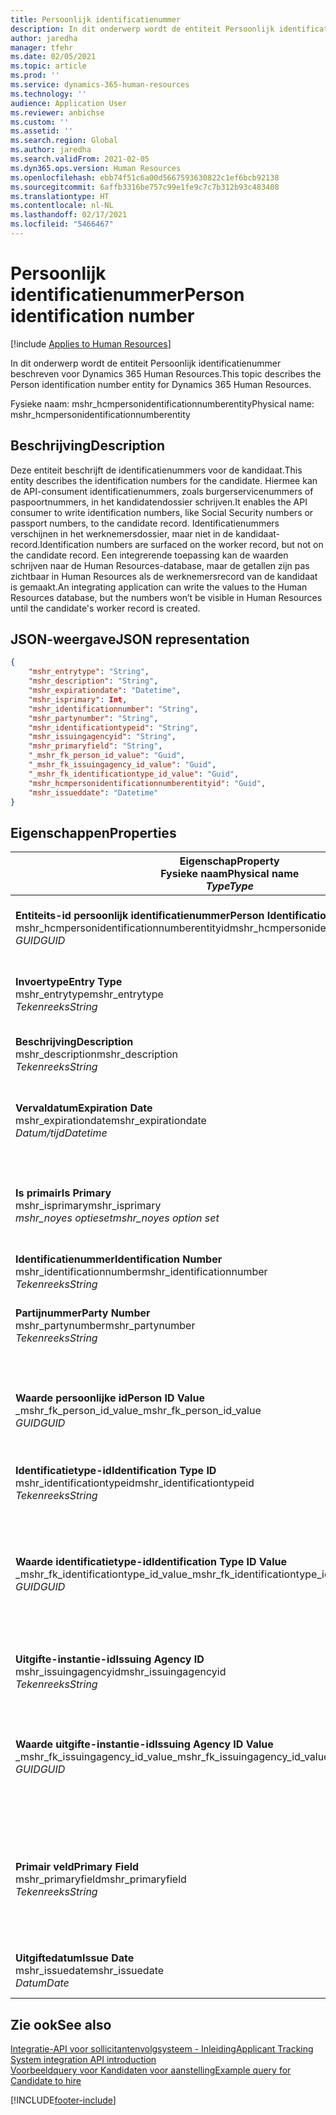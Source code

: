 ```yaml
---
title: Persoonlijk identificatienummer
description: In dit onderwerp wordt de entiteit Persoonlijk identificatienummer beschreven voor Dynamics 365 Human Resources.
author: jaredha
manager: tfehr
ms.date: 02/05/2021
ms.topic: article
ms.prod: ''
ms.service: dynamics-365-human-resources
ms.technology: ''
audience: Application User
ms.reviewer: anbichse
ms.custom: ''
ms.assetid: ''
ms.search.region: Global
ms.author: jaredha
ms.search.validFrom: 2021-02-05
ms.dyn365.ops.version: Human Resources
ms.openlocfilehash: ebb74f51c6a00d5667593630822c1ef6bcb92138
ms.sourcegitcommit: 6affb3316be757c99e1fe9c7c7b312b93c483408
ms.translationtype: HT
ms.contentlocale: nl-NL
ms.lasthandoff: 02/17/2021
ms.locfileid: "5466467"
---
```

# <a name="person-identification-number"></a><span data-ttu-id="9c81b-103">Persoonlijk identificatienummer</span><span class="sxs-lookup"><span data-stu-id="9c81b-103">Person identification number</span></span>

[!include [Applies to Human Resources](../includes/applies-to-hr.md)]

<span data-ttu-id="9c81b-104">In dit onderwerp wordt de entiteit Persoonlijk identificatienummer beschreven voor Dynamics 365 Human Resources.</span><span class="sxs-lookup"><span data-stu-id="9c81b-104">This topic describes the Person identification number entity for Dynamics 365 Human Resources.</span></span>

<span data-ttu-id="9c81b-105">Fysieke naam: mshr_hcmpersonidentificationnumberentity</span><span class="sxs-lookup"><span data-stu-id="9c81b-105">Physical name: mshr_hcmpersonidentificationnumberentity</span></span>

## <a name="description"></a><span data-ttu-id="9c81b-106">Beschrijving</span><span class="sxs-lookup"><span data-stu-id="9c81b-106">Description</span></span>

<span data-ttu-id="9c81b-107">Deze entiteit beschrijft de identificatienummers voor de kandidaat.</span><span class="sxs-lookup"><span data-stu-id="9c81b-107">This entity describes the identification numbers for the candidate.</span></span> <span data-ttu-id="9c81b-108">Hiermee kan de API-consument identificatienummers, zoals burgerservicenummers of paspoortnummers, in het kandidatendossier schrijven.</span><span class="sxs-lookup"><span data-stu-id="9c81b-108">It enables the API consumer to write identification numbers, like Social Security numbers or passport numbers, to the candidate record.</span></span> <span data-ttu-id="9c81b-109">Identificatienummers verschijnen in het werknemersdossier, maar niet in de kandidaat-record.</span><span class="sxs-lookup"><span data-stu-id="9c81b-109">Identification numbers are surfaced on the worker record, but not on the candidate record.</span></span> <span data-ttu-id="9c81b-110">Een integrerende toepassing kan de waarden schrijven naar de Human Resources-database, maar de getallen zijn pas zichtbaar in Human Resources als de werknemersrecord van de kandidaat is gemaakt.</span><span class="sxs-lookup"><span data-stu-id="9c81b-110">An integrating application can write the values to the Human Resources database, but the numbers won’t be visible in Human Resources until the candidate's worker record is created.</span></span>

## <a name="json-representation"></a><span data-ttu-id="9c81b-111">JSON-weergave</span><span class="sxs-lookup"><span data-stu-id="9c81b-111">JSON representation</span></span>

```json
{
    "mshr_entrytype": "String",
    "mshr_description": "String",
    "mshr_expirationdate": "Datetime",
    "mshr_isprimary": Int,
    "mshr_identificationnumber": "String",
    "mshr_partynumber": "String",
    "mshr_identificationtypeid": "String",
    "mshr_issuingagencyid": "String",
    "mshr_primaryfield": "String",
    "_mshr_fk_person_id_value": "Guid",
    "_mshr_fk_issuingagency_id_value": "Guid",
    "_mshr_fk_identificationtype_id_value": "Guid",
    "mshr_hcmpersonidentificationnumberentityid": "Guid",
    "mshr_issueddate": "Datetime"
}
```

## <a name="properties"></a><span data-ttu-id="9c81b-112">Eigenschappen</span><span class="sxs-lookup"><span data-stu-id="9c81b-112">Properties</span></span>

| <span data-ttu-id="9c81b-113">Eigenschap</span><span class="sxs-lookup"><span data-stu-id="9c81b-113">Property</span></span><br><span data-ttu-id="9c81b-114">**Fysieke naam**</span><span class="sxs-lookup"><span data-stu-id="9c81b-114">**Physical name**</span></span><br><span data-ttu-id="9c81b-115">**_Type_**</span><span class="sxs-lookup"><span data-stu-id="9c81b-115">**_Type_**</span></span> | <span data-ttu-id="9c81b-116">Gebruiken</span><span class="sxs-lookup"><span data-stu-id="9c81b-116">Use</span></span> | <span data-ttu-id="9c81b-117">Beschrijving</span><span class="sxs-lookup"><span data-stu-id="9c81b-117">Description</span></span> |
| --- | --- | --- |
| <span data-ttu-id="9c81b-118">**Entiteits-id persoonlijk identificatienummer**</span><span class="sxs-lookup"><span data-stu-id="9c81b-118">**Person Identification Number Entity ID**</span></span><br><span data-ttu-id="9c81b-119">mshr_hcmpersonidentificationnumberentityid</span><span class="sxs-lookup"><span data-stu-id="9c81b-119">mshr_hcmpersonidentificationnumberentityid</span></span><br><span data-ttu-id="9c81b-120">*GUID*</span><span class="sxs-lookup"><span data-stu-id="9c81b-120">*GUID*</span></span> | <span data-ttu-id="9c81b-121">Alleen-lezen</span><span class="sxs-lookup"><span data-stu-id="9c81b-121">Read-only</span></span><br><span data-ttu-id="9c81b-122">Vereist</span><span class="sxs-lookup"><span data-stu-id="9c81b-122">Required</span></span><br><span data-ttu-id="9c81b-123">Door systeem gegenereerd</span><span class="sxs-lookup"><span data-stu-id="9c81b-123">System-generated</span></span> | <span data-ttu-id="9c81b-124">Unieke primaire id voor het persoonlijk identificatienummerrecord.</span><span class="sxs-lookup"><span data-stu-id="9c81b-124">Unique primary identifier for the person identification number record.</span></span> |
| <span data-ttu-id="9c81b-125">**Invoertype**</span><span class="sxs-lookup"><span data-stu-id="9c81b-125">**Entry Type**</span></span><br><span data-ttu-id="9c81b-126">mshr_entrytype</span><span class="sxs-lookup"><span data-stu-id="9c81b-126">mshr_entrytype</span></span><br><span data-ttu-id="9c81b-127">*Tekenreeks*</span><span class="sxs-lookup"><span data-stu-id="9c81b-127">*String*</span></span> | <span data-ttu-id="9c81b-128">Lezen-schrijven</span><span class="sxs-lookup"><span data-stu-id="9c81b-128">Read-write</span></span><br><span data-ttu-id="9c81b-129">Optioneel</span><span class="sxs-lookup"><span data-stu-id="9c81b-129">Optional</span></span> | <span data-ttu-id="9c81b-130">Vrije waarde om te verwijzen naar het type vermelding voor het identificatienummer.</span><span class="sxs-lookup"><span data-stu-id="9c81b-130">Free value to reference the type of entry for the identification number.</span></span> |
| <span data-ttu-id="9c81b-131">**Beschrijving**</span><span class="sxs-lookup"><span data-stu-id="9c81b-131">**Description**</span></span><br><span data-ttu-id="9c81b-132">mshr_description</span><span class="sxs-lookup"><span data-stu-id="9c81b-132">mshr_description</span></span><br><span data-ttu-id="9c81b-133">*Tekenreeks*</span><span class="sxs-lookup"><span data-stu-id="9c81b-133">*String*</span></span> | <span data-ttu-id="9c81b-134">Lezen-schrijven</span><span class="sxs-lookup"><span data-stu-id="9c81b-134">Read-write</span></span><br><span data-ttu-id="9c81b-135">Optioneel</span><span class="sxs-lookup"><span data-stu-id="9c81b-135">Optional</span></span> | <span data-ttu-id="9c81b-136">De omschrijving van het identificatienummer.</span><span class="sxs-lookup"><span data-stu-id="9c81b-136">The description of the identification number.</span></span> |
| <span data-ttu-id="9c81b-137">**Vervaldatum**</span><span class="sxs-lookup"><span data-stu-id="9c81b-137">**Expiration Date**</span></span><br><span data-ttu-id="9c81b-138">mshr_expirationdate</span><span class="sxs-lookup"><span data-stu-id="9c81b-138">mshr_expirationdate</span></span><br><span data-ttu-id="9c81b-139">*Datum/tijd*</span><span class="sxs-lookup"><span data-stu-id="9c81b-139">*Datetime*</span></span> | <span data-ttu-id="9c81b-140">Lezen-schrijven</span><span class="sxs-lookup"><span data-stu-id="9c81b-140">Read-write</span></span><br><span data-ttu-id="9c81b-141">Optioneel</span><span class="sxs-lookup"><span data-stu-id="9c81b-141">Optional</span></span> | <span data-ttu-id="9c81b-142">De datum waarop het identificatienummer of bijbehorende document vervalt.</span><span class="sxs-lookup"><span data-stu-id="9c81b-142">The date on which the identification number or associated document expires.</span></span> |
| <span data-ttu-id="9c81b-143">**Is primair**</span><span class="sxs-lookup"><span data-stu-id="9c81b-143">**Is Primary**</span></span><br><span data-ttu-id="9c81b-144">mshr_isprimary</span><span class="sxs-lookup"><span data-stu-id="9c81b-144">mshr_isprimary</span></span><br><span data-ttu-id="9c81b-145">*mshr_noyes optieset*</span><span class="sxs-lookup"><span data-stu-id="9c81b-145">*mshr_noyes option set*</span></span> | <span data-ttu-id="9c81b-146">Lezen-schrijven</span><span class="sxs-lookup"><span data-stu-id="9c81b-146">Read-write</span></span><br><span data-ttu-id="9c81b-147">Optioneel</span><span class="sxs-lookup"><span data-stu-id="9c81b-147">Optional</span></span> | <span data-ttu-id="9c81b-148">Definieert of het identificatienummer de primaire record voor de persoon voor dit identificatietype is.</span><span class="sxs-lookup"><span data-stu-id="9c81b-148">Defines whether the identification number is the primary record for the person for this identification type.</span></span> |
| <span data-ttu-id="9c81b-149">**Identificatienummer**</span><span class="sxs-lookup"><span data-stu-id="9c81b-149">**Identification Number**</span></span><br><span data-ttu-id="9c81b-150">mshr_identificationnumber</span><span class="sxs-lookup"><span data-stu-id="9c81b-150">mshr_identificationnumber</span></span><br><span data-ttu-id="9c81b-151">*Tekenreeks*</span><span class="sxs-lookup"><span data-stu-id="9c81b-151">*String*</span></span> | <span data-ttu-id="9c81b-152">Lezen-schrijven</span><span class="sxs-lookup"><span data-stu-id="9c81b-152">Read-write</span></span><br><span data-ttu-id="9c81b-153">Vereist</span><span class="sxs-lookup"><span data-stu-id="9c81b-153">Required</span></span> | <span data-ttu-id="9c81b-154">Het identificatienummer.</span><span class="sxs-lookup"><span data-stu-id="9c81b-154">The identification number.</span></span> |
| <span data-ttu-id="9c81b-155">**Partijnummer**</span><span class="sxs-lookup"><span data-stu-id="9c81b-155">**Party Number**</span></span><br><span data-ttu-id="9c81b-156">mshr_partynumber</span><span class="sxs-lookup"><span data-stu-id="9c81b-156">mshr_partynumber</span></span><br><span data-ttu-id="9c81b-157">*Tekenreeks*</span><span class="sxs-lookup"><span data-stu-id="9c81b-157">*String*</span></span> | <span data-ttu-id="9c81b-158">Lezen-schrijven</span><span class="sxs-lookup"><span data-stu-id="9c81b-158">Read-write</span></span><br><span data-ttu-id="9c81b-159">Vereist</span><span class="sxs-lookup"><span data-stu-id="9c81b-159">Required</span></span> | <span data-ttu-id="9c81b-160">De id van de partij (persoon) die eigenaar is van het identificatienummer.</span><span class="sxs-lookup"><span data-stu-id="9c81b-160">The identifier of the party (person) owning the identification number.</span></span> |
| <span data-ttu-id="9c81b-161">**Waarde persoonlijke id**</span><span class="sxs-lookup"><span data-stu-id="9c81b-161">**Person ID Value**</span></span><br><span data-ttu-id="9c81b-162">_mshr_fk_person_id_value</span><span class="sxs-lookup"><span data-stu-id="9c81b-162">_mshr_fk_person_id_value</span></span><br><span data-ttu-id="9c81b-163">*GUID*</span><span class="sxs-lookup"><span data-stu-id="9c81b-163">*GUID*</span></span> | <span data-ttu-id="9c81b-164">Alleen-lezen</span><span class="sxs-lookup"><span data-stu-id="9c81b-164">Read-only</span></span><br><span data-ttu-id="9c81b-165">Vereist</span><span class="sxs-lookup"><span data-stu-id="9c81b-165">Required</span></span><br><span data-ttu-id="9c81b-166">Refererende sleutel: mshr_dirpersonentityid van mshr_dirpersonentity entiteit</span><span class="sxs-lookup"><span data-stu-id="9c81b-166">Foreign key: mshr_dirpersonentityid of mshr_dirpersonentity entity</span></span> | <span data-ttu-id="9c81b-167">De unieke id van de partij (persoon).</span><span class="sxs-lookup"><span data-stu-id="9c81b-167">The unique identifier of the party (person).</span></span> |
| <span data-ttu-id="9c81b-168">**Identificatietype-id**</span><span class="sxs-lookup"><span data-stu-id="9c81b-168">**Identification Type ID**</span></span><br><span data-ttu-id="9c81b-169">mshr_identificationtypeid</span><span class="sxs-lookup"><span data-stu-id="9c81b-169">mshr_identificationtypeid</span></span><br><span data-ttu-id="9c81b-170">*Tekenreeks*</span><span class="sxs-lookup"><span data-stu-id="9c81b-170">*String*</span></span> | <span data-ttu-id="9c81b-171">Lezen-schrijven</span><span class="sxs-lookup"><span data-stu-id="9c81b-171">Read-write</span></span><br><span data-ttu-id="9c81b-172">Vereist</span><span class="sxs-lookup"><span data-stu-id="9c81b-172">Required</span></span> | <span data-ttu-id="9c81b-173">Het type identificatienummer.</span><span class="sxs-lookup"><span data-stu-id="9c81b-173">The type of identification number.</span></span> |
| <span data-ttu-id="9c81b-174">**Waarde identificatietype-id**</span><span class="sxs-lookup"><span data-stu-id="9c81b-174">**Identification Type ID Value**</span></span><br><span data-ttu-id="9c81b-175">_mshr_fk_identificationtype_id_value</span><span class="sxs-lookup"><span data-stu-id="9c81b-175">_mshr_fk_identificationtype_id_value</span></span><br><span data-ttu-id="9c81b-176">*GUID*</span><span class="sxs-lookup"><span data-stu-id="9c81b-176">*GUID*</span></span> | <span data-ttu-id="9c81b-177">Alleen-lezen</span><span class="sxs-lookup"><span data-stu-id="9c81b-177">Read-only</span></span><br><span data-ttu-id="9c81b-178">Vereist</span><span class="sxs-lookup"><span data-stu-id="9c81b-178">Required</span></span><br><span data-ttu-id="9c81b-179">Refererende sleutel: mshr_hcmidentificationtypeentityid van mshr_hcmidentificationtypeentity entiteit</span><span class="sxs-lookup"><span data-stu-id="9c81b-179">Foreign key: mshr_hcmidentificationtypeentityid of mshr_hcmidentificationtypeentity entity</span></span> | <span data-ttu-id="9c81b-180">Unieke id van het identificatietype die door het systeem is gegenereerd.</span><span class="sxs-lookup"><span data-stu-id="9c81b-180">System-generated unique identifier of the identification type.</span></span> |
| <span data-ttu-id="9c81b-181">**Uitgifte-instantie-id**</span><span class="sxs-lookup"><span data-stu-id="9c81b-181">**Issuing Agency ID**</span></span><br><span data-ttu-id="9c81b-182">mshr_issuingagencyid</span><span class="sxs-lookup"><span data-stu-id="9c81b-182">mshr_issuingagencyid</span></span><br><span data-ttu-id="9c81b-183">*Tekenreeks*</span><span class="sxs-lookup"><span data-stu-id="9c81b-183">*String*</span></span> | <span data-ttu-id="9c81b-184">Lezen-schrijven</span><span class="sxs-lookup"><span data-stu-id="9c81b-184">Read-write</span></span><br><span data-ttu-id="9c81b-185">Optioneel</span><span class="sxs-lookup"><span data-stu-id="9c81b-185">Optional</span></span> | <span data-ttu-id="9c81b-186">De instantie of organisatie die het identificatienummer uitgeeft.</span><span class="sxs-lookup"><span data-stu-id="9c81b-186">The agency or organization issuing the identification number.</span></span> |
| <span data-ttu-id="9c81b-187">**Waarde uitgifte-instantie-id**</span><span class="sxs-lookup"><span data-stu-id="9c81b-187">**Issuing Agency ID Value**</span></span><br><span data-ttu-id="9c81b-188">_mshr_fk_issuingagency_id_value</span><span class="sxs-lookup"><span data-stu-id="9c81b-188">_mshr_fk_issuingagency_id_value</span></span><br><span data-ttu-id="9c81b-189">*GUID*</span><span class="sxs-lookup"><span data-stu-id="9c81b-189">*GUID*</span></span> | <span data-ttu-id="9c81b-190">Alleen-lezen</span><span class="sxs-lookup"><span data-stu-id="9c81b-190">Read-only</span></span><br><span data-ttu-id="9c81b-191">Optioneel</span><span class="sxs-lookup"><span data-stu-id="9c81b-191">Optional</span></span><br><span data-ttu-id="9c81b-192">Refererende sleutel: mshr_hcmissuingagencyentityid van mshr_hcmissuingagencyentity entiteit</span><span class="sxs-lookup"><span data-stu-id="9c81b-192">Foreign key: mshr_hcmissuingagencyentityid of mshr_hcmissuingagencyentity entity</span></span> | <span data-ttu-id="9c81b-193">Unieke, door het systeem gegenereerde id van de instantie die het identificatienummer uitgeeft.</span><span class="sxs-lookup"><span data-stu-id="9c81b-193">System-generated unique identifier of the agency issuing the identification number.</span></span> |
| <span data-ttu-id="9c81b-194">**Primair veld**</span><span class="sxs-lookup"><span data-stu-id="9c81b-194">**Primary Field**</span></span><br><span data-ttu-id="9c81b-195">mshr_primaryfield</span><span class="sxs-lookup"><span data-stu-id="9c81b-195">mshr_primaryfield</span></span><br><span data-ttu-id="9c81b-196">*Tekenreeks*</span><span class="sxs-lookup"><span data-stu-id="9c81b-196">*String*</span></span> | <span data-ttu-id="9c81b-197">Alleen-lezen</span><span class="sxs-lookup"><span data-stu-id="9c81b-197">Read-only</span></span><br><span data-ttu-id="9c81b-198">Vereist</span><span class="sxs-lookup"><span data-stu-id="9c81b-198">Required</span></span> | <span data-ttu-id="9c81b-199">Het veld dat moet worden gebruikt als id van de entiteitsrecord.</span><span class="sxs-lookup"><span data-stu-id="9c81b-199">Field to be used as an identifier of the entity record.</span></span> <span data-ttu-id="9c81b-200">Combinatie van partijnummer, id van het identificatietype en identificatienummer.</span><span class="sxs-lookup"><span data-stu-id="9c81b-200">Combination of party number, identification type ID, and identification number.</span></span> |
| <span data-ttu-id="9c81b-201">**Uitgiftedatum**</span><span class="sxs-lookup"><span data-stu-id="9c81b-201">**Issue Date**</span></span><br><span data-ttu-id="9c81b-202">mshr_issuedate</span><span class="sxs-lookup"><span data-stu-id="9c81b-202">mshr_issuedate</span></span><br><span data-ttu-id="9c81b-203">*Datum*</span><span class="sxs-lookup"><span data-stu-id="9c81b-203">*Date*</span></span> | <span data-ttu-id="9c81b-204">Lezen-schrijven</span><span class="sxs-lookup"><span data-stu-id="9c81b-204">Read-write</span></span><br><span data-ttu-id="9c81b-205">Optioneel</span><span class="sxs-lookup"><span data-stu-id="9c81b-205">Optional</span></span> | <span data-ttu-id="9c81b-206">De datum waarop het identificatienummer is uitgegeven.</span><span class="sxs-lookup"><span data-stu-id="9c81b-206">The date the identification number was issued.</span></span> |

## <a name="see-also"></a><span data-ttu-id="9c81b-207">Zie ook</span><span class="sxs-lookup"><span data-stu-id="9c81b-207">See also</span></span>

[<span data-ttu-id="9c81b-208">Integratie-API voor sollicitantenvolgsysteem - Inleiding</span><span class="sxs-lookup"><span data-stu-id="9c81b-208">Applicant Tracking System integration API introduction</span></span>](hr-admin-integration-ats-api-introduction.md)<br>
[<span data-ttu-id="9c81b-209">Voorbeeldquery voor Kandidaten voor aanstelling</span><span class="sxs-lookup"><span data-stu-id="9c81b-209">Example query for Candidate to hire</span></span>](hr-admin-integration-ats-api-candidate-to-hire-example-query.md)



[!INCLUDE[footer-include](../includes/footer-banner.md)]